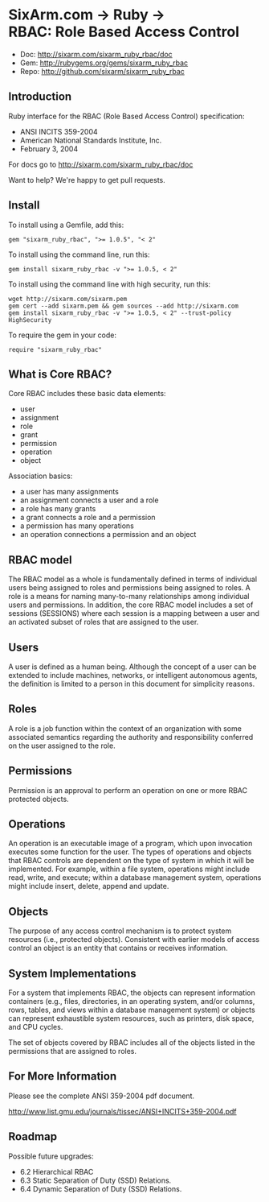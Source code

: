 # SixArm.com → Ruby → <br> RBAC: Role Based Access Control

* Doc: <http://sixarm.com/sixarm_ruby_rbac/doc>
* Gem: <http://rubygems.org/gems/sixarm_ruby_rbac>
* Repo: <http://github.com/sixarm/sixarm_ruby_rbac>
<!--HEADER-SHUT-->


## Introduction

Ruby interface for the RBAC (Role Based Access Control) specification:

  * ANSI INCITS 359-2004
  * American National Standards Institute, Inc.
  * February 3, 2004

For docs go to <http://sixarm.com/sixarm_ruby_rbac/doc>

Want to help? We're happy to get pull requests.


<!--INSTALL-OPEN-->

## Install

To install using a Gemfile, add this:

    gem "sixarm_ruby_rbac", ">= 1.0.5", "< 2"

To install using the command line, run this:

    gem install sixarm_ruby_rbac -v ">= 1.0.5, < 2"

To install using the command line with high security, run this:

    wget http://sixarm.com/sixarm.pem
    gem cert --add sixarm.pem && gem sources --add http://sixarm.com
    gem install sixarm_ruby_rbac -v ">= 1.0.5, < 2" --trust-policy HighSecurity

To require the gem in your code:

    require "sixarm_ruby_rbac"

<!--INSTALL-SHUT-->


## What is Core RBAC?

Core RBAC includes these basic data elements:

  * user
  * assignment
  * role
  * grant
  * permission
  * operation
  * object

Association basics:

  * a user has many assignments
  * an assignment connects a user and a role
  * a role has many grants
  * a grant connects a role and a permission
  * a permission has many operations
  * an operation connections a permission and an object

## RBAC model

The RBAC model as a whole is fundamentally defined in terms of individual
users being assigned to roles and permissions being assigned to roles.
A role is a means for naming many-to-many relationships
among individual users and permissions. In addition, the core RBAC
model includes a set of sessions (SESSIONS) where each session is
a mapping between a user and an activated subset of roles that are
assigned to the user.


## Users

A user is defined as a human being. Although the concept of a user
can be extended to include machines, networks, or intelligent autonomous
agents, the definition is limited to a person in this document for
simplicity reasons.


## Roles

A role is a job function within the context of an organization
with some associated semantics regarding the authority and
responsibility conferred on the user assigned to the role.


## Permissions

Permission is an approval to perform an operation on one or more
RBAC protected objects.


## Operations

An operation is an executable image of a program, which upon invocation
executes some function for the user. The types of operations and objects
that RBAC controls are dependent on the type of system in which it will
be implemented. For example, within a file system, operations might
include read, write, and execute; within a database management system,
operations might include insert, delete, append and update.


## Objects

The purpose of any access control mechanism is to protect system resources (i.e.,
protected objects). Consistent with earlier models of access control an object is an entity
that contains or receives information.


## System Implementations

For a system that implements RBAC, the objects
can represent information containers (e.g., files, directories, in an operating system,
and/or columns, rows, tables, and views within a database management system) or
objects can represent exhaustible system resources, such as printers, disk space, and CPU
cycles.

The set of objects covered by RBAC includes all of the objects listed in the
permissions that are assigned to roles.


## For More Information

Please see the complete ANSI 359-2004 pdf document.

http://www.list.gmu.edu/journals/tissec/ANSI+INCITS+359-2004.pdf


## Roadmap

Possible future upgrades:

  * 6.2 Hierarchical RBAC
  * 6.3 Static Separation of Duty (SSD) Relations.
  * 6.4 Dynamic Separation of Duty (SSD) Relations.
